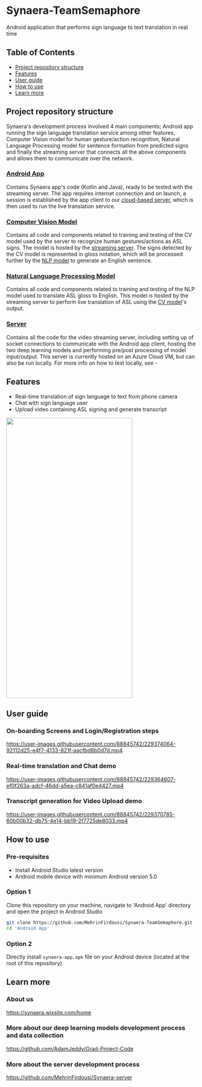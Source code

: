 # Synaera-TeamSemaphore

Android application that performs sign language to text translation in real time

## Table of Contents <!-- omit in toc -->
- [Project repository structure](#project-repository-structure)
- [Features](#features)
- [User guide](#user-guide)
- [How to use](#how-to-use)
- [Learn more](#learn-more)


## Project repository structure 

Synaera's development process involved 4 main components; Android app running the sign language translation service among other features, Computer Vision model for human gesture/action recognition, Natural Language Processing model for sentence formation from predicted signs and finally the streaming server that connects all the above components and allows them to communicate over the network. 

### [Android App](https://github.com/MehrinFirdousi/Synaera-TeamSemaphore/tree/main/Android%20App)
Contains Synaera app's code (Kotlin and Java), ready to be tested with the streaming server. The app requires internet connection and on launch, a session is established by the app client to our [cloud-based server](#server), which is then used to run the live translation service.

### [Computer Vision Model](https://github.com/MehrinFirdousi/Synaera-TeamSemaphore/tree/main/Computer%20Vision%20Model)
Contains all code and components related to training and testing of the CV model used by the server to recognize human gestures/actions as ASL signs. The model is hosted by the [streaming server](#server). The signs detected by the CV model is represented in gloss notation, which will be processed further by the [NLP model](#natural-language-processing-model) to generate an English sentence.

### [Natural Language Processing Model](https://github.com/MehrinFirdousi/Synaera-TeamSemaphore/tree/main/NLP%20Model)
Contains all code and components related to training and testing of the NLP model used to translate ASL gloss to English. This model is hosted by the streaming server to perform live translation of ASL using the [CV model](#computer-vision-model)'s output.

### [Server](https://github.com/MehrinFirdousi/Synaera-TeamSemaphore/blob/main/Server/ImageServer.py)
Contains all the code for the video streaming server, including setting up of socket connections to communicate with the Android app client, hosting the two deep learning models and performing pre/post processing of model input/output. This server is currently hosted on an Azure Cloud VM, but can also be run locally. For more info on how to test locally, see - 


## Features

* Real-time translation of sign language to text from phone camera
* Chat with sign language user 
* Upload video containing ASL signing and generate transcript

<img src="https://user-images.githubusercontent.com/88845742/229358780-b0ea867d-41a8-4d98-a03b-086c4d21f94f.jpg" width="334" height="744" />

## User guide 
### On-boarding Screens and Login/Registration steps


https://user-images.githubusercontent.com/88845742/229374064-92112d25-e4f7-4133-821f-aacfbd8b0d7d.mp4



### Real-time translation and Chat demo


https://user-images.githubusercontent.com/88845742/229364607-ef0f263a-adcf-46dd-a5ea-c841af0e4427.mp4

### Transcript generation for Video Upload demo


https://user-images.githubusercontent.com/88845742/229370785-60b00b32-db75-4e14-bb19-2f7725de8033.mp4


## How to use 

### Pre-requisites
* Install Android Studio latest version 
* Android mobile device with minimum Android version 5.0

### Option 1
Clone this repository on your machine, navigate to 'Android App' directory and open the project in Android Studio

```bash
git clone https://github.com/MehrinFirdousi/Synaera-TeamSemaphore.git
cd 'Android App'
```

### Option 2
Directly install `synaera-app.apk` file on your Android device (located at the root of this repository)

## Learn more

### About us
https://synaera.wixsite.com/home

### More about our deep learning models development process and data collection
https://github.com/AdamJeddy/Grad-Project-Code

### More about the server development process 
https://github.com/MehrinFirdousi/Synaera-server

